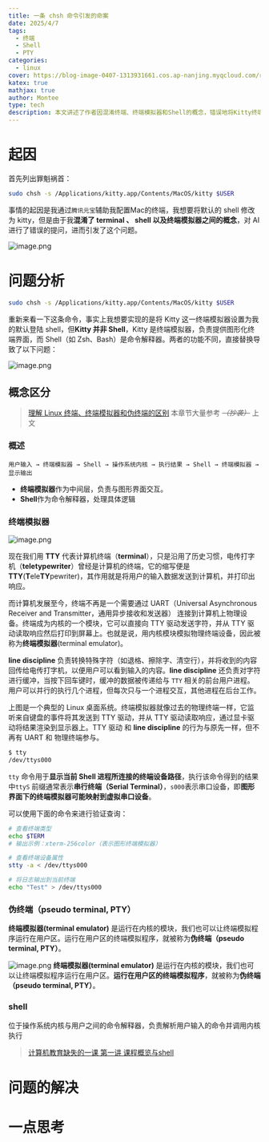 ```yaml
---
title: 一条 chsh 命令引发的命案
date: 2025/4/7
tags:
  - 终端
  - Shell
  - PTY
categories:
  - linux
cover: https://blog-image-0407-1313931661.cos.ap-nanjing.myqcloud.com/resource-8526a92ba76ef090a62109a6-76851.jpg?imageSlim
katex: true
mathjax: true
author: Montee
type: tech
description: 本文讲述了作者因混淆终端、终端模拟器和Shell的概念，错误地将Kitty终端模拟器设置为默认Shell，导致问题。文章解释了终端模拟器和伪终端（PTY）的区别，并提供了相关命令和解决方案。作者反思了对概念理解的重要性。
---
```

# 起因

首先列出罪魁祸首：

```bash
sudo chsh -s /Applications/kitty.app/Contents/MacOS/kitty $USER
```

事情的起因是我通过`腾讯元宝`辅助我配置Mac的终端，我想要将默认的 shell 修改为 kitty，但是由于我**混淆了 terminal 、 shell 以及终端模拟器之间的概念**，对 AI 进行了错误的提问，进而引发了这个问题。

![image.png](https://blog-image-0407-1313931661.cos.ap-nanjing.myqcloud.com/20250407204842669.png?imageSlim)


# 问题分析

```bash
sudo chsh -s /Applications/kitty.app/Contents/MacOS/kitty $USER
```
重新来看一下这条命令，事实上我想要实现的是将 Kitty 这一终端模拟器设置为我的默认登陆 shell，但**Kitty 并非 Shell**，​Kitty 是终端模拟器，负责提供图形化终端界面，而 Shell（如 Zsh、Bash）是命令解释器。两者的功能不同，直接替换导致了以下问题：

![image.png](https://blog-image-0407-1313931661.cos.ap-nanjing.myqcloud.com/20250407210034630.png?imageSlim)

## 概念区分
> [理解 Linux 终端、终端模拟器和伪终端的区别](https://xie.infoq.cn/article/a6153354865c225bdce5bd55e)
> 本章节大量参考 *~~（抄袭）~~* 上文 


### 概述

```plainText
用户输入 → 终端模拟器 → Shell → 操作系统内核 → 执行结果 → Shell → 终端模拟器 → 显示输出
```

- **终端模拟器**作为中间层，负责与图形界面交互。
- ​**Shell**作为命令解释器，处理具体逻辑

### 终端模拟器

![image.png](https://blog-image-0407-1313931661.cos.ap-nanjing.myqcloud.com/20250407212644352.png?imageSlim)

现在我们用 **TTY** 代表计算机终端（**terminal**），只是沿用了历史习惯，电传打字机（**teletypewriter**）曾经是计算机的终端，它的缩写便是 **TTY**(**T**ele**TY**pewriter)，其作用就是将用户的输入数据发送到计算机，并打印出响应。


而计算机发展至今，终端不再是一个需要通过 UART（Universal Asynchronous Receiver and Transmitter，通用异步接收和发送器） 连接到计算机上物理设备。终端成为内核的一个模块，它可以直接向 TTY 驱动发送字符，并从 TTY 驱动读取响应然后打印到屏幕上。也就是说，用内核模块模拟物理终端设备，因此被称为**终端模拟器**(terminal emulator)。

**line discipline** 负责转换特殊字符（如退格、擦除字、清空行），并将收到的内容回传给电传打字机，以便用户可以看到输入的内容。**line discipline** 还负责对字符进行缓冲，当按下回车键时，缓冲的数据被传递给与 `TTY` 相关的前台用户进程。用户可以并行的执行几个进程，但每次只与一个进程交互，其他进程在后台工作。

上图是一个典型的 Linux 桌面系统。终端模拟器就像过去的物理终端一样，它监听来自键盘的事件将其发送到 TTY 驱动，并从 TTY 驱动读取响应，通过显卡驱动将结果渲染到显示器上。TTY 驱动 和 **line discipline** 的行为与原先一样，但不再有 UART 和 物理终端参与。

```bash
$ tty
/dev/ttys000
```

`tty` 命令用于**显示当前 Shell 进程所连接的终端设备路径**，执行该命令得到的结果中`ttyS` 前缀通常表示**串行终端（Serial Terminal）**，`s000`表示串口设备，即**图形界面下的终端模拟器可能映射到虚拟串口设备**。

可以使用下面的命令来进行验证查询：

```bash
# 查看终端类型
echo $TERM
# 输出示例：xterm-256color（表示图形终端模拟器）

# 查看终端设备属性
stty -a < /dev/ttys000

# 将日志输出到当前终端
echo "Test" > /dev/ttys000
```

### 伪终端（pseudo terminal, PTY）
**终端模拟器(terminal emulator)** 是运行在内核的模块，我们也可以让终端模拟程序运行在用户区。运行在用户区的终端模拟程序，就被称为**伪终端（pseudo terminal, PTY）**。

![image.png](https://blog-image-0407-1313931661.cos.ap-nanjing.myqcloud.com/20250407214433801.png?imageSlim)
**终端模拟器(terminal emulator)** 是运行在内核的模块，我们也可以让终端模拟程序运行在用户区。**运行在用户区的终端模拟程序**，就被称为**伪终端（pseudo terminal, PTY）**。

### shell

位于操作系统内核与用户之间的命令解释器，负责解析用户输入的命令并调用内核执行

> [计算机教育缺失的一课 第一讲 课程概览与shell](https://www.bilibili.com/video/BV1uc411N7eK/?spm_id_from=333.788.recommend_more_video.-1&vd_source=f30eba35d0a8915376778596dfd73224)
# 问题的解决



# 一点思考
